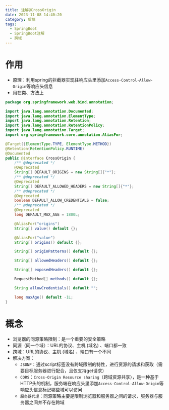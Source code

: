```yaml
---
title: 注解@CrossOrigin
date: 2023-11-08 14:40:20
category: 后端
tags:
  - SpringBoot
  - SpringBoot注解
  - 跨域
---
```

# 作用
- 原理：利用spring的拦截器实现往响应头里添加`Access-Control-Allow-Origin`等响应头信息
- 用在类、方法上
```java
package org.springframework.web.bind.annotation;

import java.lang.annotation.Documented;
import java.lang.annotation.ElementType;
import java.lang.annotation.Retention;
import java.lang.annotation.RetentionPolicy;
import java.lang.annotation.Target;
import org.springframework.core.annotation.AliasFor;

@Target({ElementType.TYPE, ElementType.METHOD})
@Retention(RetentionPolicy.RUNTIME)
@Documented
public @interface CrossOrigin {
    /** @deprecated */
    @Deprecated
    String[] DEFAULT_ORIGINS = new String[]{"*"};
    /** @deprecated */
    @Deprecated
    String[] DEFAULT_ALLOWED_HEADERS = new String[]{"*"};
    /** @deprecated */
    @Deprecated
    boolean DEFAULT_ALLOW_CREDENTIALS = false;
    /** @deprecated */
    @Deprecated
    long DEFAULT_MAX_AGE = 1800L;

    @AliasFor("origins")
    String[] value() default {};

    @AliasFor("value")
    String[] origins() default {};

    String[] originPatterns() default {};

    String[] allowedHeaders() default {};

    String[] exposedHeaders() default {};

    RequestMethod[] methods() default {};

    String allowCredentials() default "";

    long maxAge() default -1L;
}
```

# 概念
- 浏览器的同源策略限制：是一个重要的安全策略
- 同源（同一个域）：URL的协议、主机 (域名) 、端口都一致
- 跨域：URL的协议、主机 (域名) 、端口有一个不同
- 解决方案：
  - `JSONP`：通过script标签没有跨域限制的特性，进行资源的请求和获取（需要目标服务器进行配合，且仅支持get请求）
  - `CORS`：`Cross-Origin Resource sharing`（跨域资源共享），是一种基于HTTP头的机制，服务端在响应头里添加`Access-Control-Allow-Origin`等响应头信息标记哪些域可以访问
  - `服务器代理`：同源策略主要是限制浏览器和服务器之间的请求，服务器与服务器之间并不存在跨域


